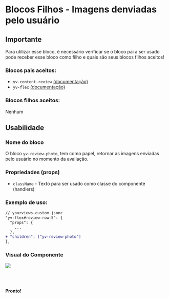 # Blocos Filhos - Imagens denviadas pelo usuário
## Importante

Para utilizar esse bloco, é necessário verificar se o bloco pai a ser usado pode receber esse bloco como filho e quais são seus blocos filhos aceitos!

### Blocos pais aceitos:

 - `yv-content-review` [(documentação)](https://github.com/yourviewsbyhiplatform/documentacoes/blob/master/Instala%C3%A7%C3%A3o%20personaliz%C3%A1vel%20-%20Bloco%20de%20reviews.md)
 - `yv-flex` [(documentação)](https://github.com/yourviewsbyhiplatform/documentacoes/blob/master/Blocos%20Filhos%20-%20Flex%20Box.md)

### Blocos filhos aceitos:

Nenhum

## Usabilidade

### Nome do bloco

O bloco `yv-review-photo`, tem como papel, retornar as imagens enviadas pelo usuário no momento da avaliação.

### Propriedades (props)

 - `className` - Texto para ser usado como classe do componente (handlers)

### Exemplo de uso:

```diff
// yourviews-custom.jsonc
"yv-flex#review-row-5": {
  "props": {
    ...
  },
+ "children": ["yv-review-photo"]
},
```

### Visual do Componente
![](https://i.imgur.com/yoJzvBQ.png)

<br>
<br>

**Pronto!**

<!--stackedit_data:
eyJoaXN0b3J5IjpbLTEwNDk0MDcxNzVdfQ==
-->